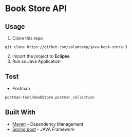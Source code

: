 # Book Store API

## Usage

1. Clone this repo

```
git clone https://github.com/salamtamp/java-book-store-3
```

2. Import the project to <b>Eclipse</b>
3. Run as Java Application

## Test
- Postman
```
postman-test/BookStore.postman_collection
```

## Built With

* [Maven](https://maven.apache.org/) - Dependency Management
* [Spring boot](https://spring.io/projects/spring-boot) - JAVA Framework 

